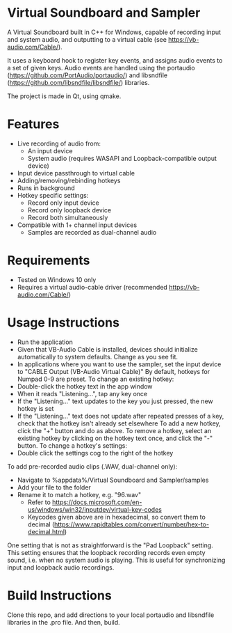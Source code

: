 # Virtual Soundboard and Sampler
A Virtual Soundboard built in C++ for Windows, capable of recording input and system audio, and outputting to a virtual cable (see https://vb-audio.com/Cable/).

It uses a keyboard hook to register key events, and assigns audio events to a set of given keys. Audio events are handled using the portaudio (https://github.com/PortAudio/portaudio/) and libsndfile (https://github.com/libsndfile/libsndfile/) libraries.

The project is made in Qt, using qmake.

# Features
  - Live recording of audio from:
    - An input device
    - System audio (requires WASAPI and Loopback-compatible output device)
  - Input device passthrough to virtual cable
  - Adding/removing/rebinding hotkeys
  - Runs in background
  - Hotkey specific settings:
    - Record only input device
    - Record only loopback device
    - Record both simultaneously
  - Compatible with 1+ channel input devices
    - Samples are recorded as dual-channel audio

# Requirements
  - Tested on Windows 10 only
  - Requires a virtual audio-cable driver (recommended https://vb-audio.com/Cable/)
  
# Usage Instructions
  - Run the application
  - Given that VB-Audio Cable is installed, devices should initialize automatically to system defaults. Change as you see fit.
  - In applications where you want to use the sampler, set the input device to "CABLE Output (VB-Audio Virtual Cable)"
By default, hotkeys for Numpad 0-9 are preset. To change an existing hotkey:
  - Double-click the hotkey text in the app window
  - When it reads "Listening...", tap any key once
  - If the "Listening..." text updates to the key you just pressed, the new hotkey is set
  - If the "Listening..." text does not update after repeated presses of a key, check that the hotkey isn't already set elsewhere
To add a new hotkey, click the "+" button and do as above.
To remove a hotkey, select an existing hotkey by clicking on the hotkey text once, and click the "-" button.
To change a hotkey's settings:
  - Double click the settings cog to the right of the hotkey
  
To add pre-recorded audio clips (.WAV, dual-channel only):
  - Navigate to %appdata%/Virtual Soundboard and Sampler/samples
  - Add your file to the folder
  - Rename it to match a hotkey, e.g. "96.wav"
    - Refer to https://docs.microsoft.com/en-us/windows/win32/inputdev/virtual-key-codes
    - Keycodes given above are in hexadecimal, so convert them to decimal (https://www.rapidtables.com/convert/number/hex-to-decimal.html)

One setting that is not as straightforward is the "Pad Loopback" setting. This setting ensures that the loopback recording records even empty sound, i.e. when no system audio is playing. This is useful for synchronizing input and loopback audio recordings.

# Build Instructions
Clone this repo, and add directions to your local portaudio and libsndfile libraries in the .pro file. And then, build.
